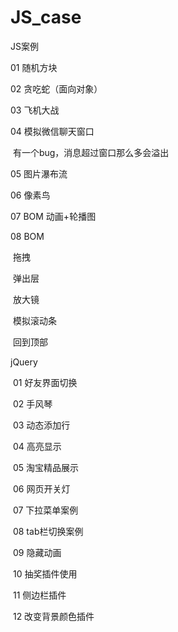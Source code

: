 # JS_case
JS案例

01 随机方块

02 贪吃蛇（面向对象）

03 飞机大战

04  模拟微信聊天窗口

​		有一个bug，消息超过窗口那么多会溢出

05  图片瀑布流

06  像素鸟

07   BOM  动画+轮播图

08  BOM

​	拖拽

​	弹出层

​	放大镜

​	模拟滚动条

​        回到顶部

jQuery

​	01 好友界面切换

​	02 手风琴

​        03  动态添加行

​        04  高亮显示

​         05  淘宝精品展示

​	 06  网页开关灯

​	 07  下拉菜单案例

​         08  tab栏切换案例

​	 09  隐藏动画

​         10  抽奖插件使用

​	 11  侧边栏插件

​	 12  改变背景颜色插件
